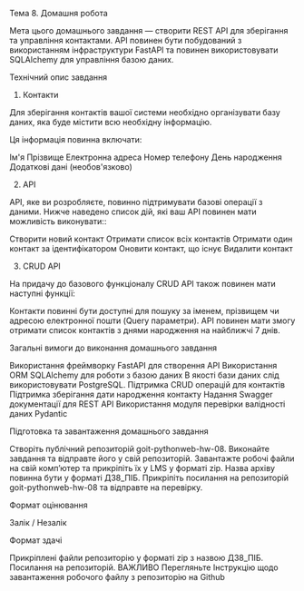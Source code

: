 Тема 8. Домашня робота

Мета цього домашнього завдання — створити REST API для зберігання та управління контактами. API повинен бути побудований з використанням інфраструктури FastAPI та повинен використовувати SQLAlchemy для управління базою даних.

Технічний опис завдання

1. Контакти

Для зберігання контактів вашої системи необхідно організувати базу даних, яка буде містити всю необхідну інформацію.

Ця інформація повинна включати:

Ім'я
Прізвище
Електронна адреса
Номер телефону
День народження
Додаткові дані (необов'язково)

2. API

API, яке ви розробляєте, повинно підтримувати базові операції з даними. Нижче наведено список дій, які ваш API повинен мати можливість виконувати::

Створити новий контакт
Отримати список всіх контактів
Отримати один контакт за ідентифікатором
Оновити контакт, що існує
Видалити контакт

3. CRUD API

На придачу до базового функціоналу CRUD API також повинен мати наступні функції:

Контакти повинні бути доступні для пошуку за іменем, прізвищем чи адресою електронної пошти (Query параметри).
API повинен мати змогу отримати список контактів з днями народження на найближчі 7 днів.

Загальні вимоги до виконання домашнього завдання

Використання фреймворку FastAPI для створення API
Використання ORM SQLAlchemy для роботи з базою даних
В якості бази даних слід використовувати PostgreSQL.
Підтримка CRUD операцій для контактів
Підтримка зберігання дати народження контакту
Надання Swagger документації для REST API
Використання модуля перевірки валідності даних Pydantic

Підготовка та завантаження домашнього завдання

Створіть публічний репозиторій goit-pythonweb-hw-08.
Виконайте завдання та відправте його у свій репозиторій.
Завантажте робочі файли на свій комп’ютер та прикріпіть їх у LMS у форматі zip. Назва архіву повинна бути у форматі ДЗ8_ПІБ.
Прикріпіть посилання на репозиторій goit-pythonweb-hw-08 та відправте на перевірку.

Формат оцінювання

Залік / Незалік

Формат здачі

Прикріплені файли репозиторію у форматі zip з назвою ДЗ8_ПІБ.
Посилання на репозиторій.
ВАЖЛИВО
Перегляньте Інструкцію щодо завантаження робочого файлу з репозиторію на Github
